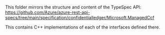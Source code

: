 This folder mirrors the structure and content of the TypeSpec API:
https://github.com/Azure/azure-rest-api-specs/tree/main/specification/confidentialledger/Microsoft.ManagedCcf

This contains C++ implementations of each of the interfaces defined there.
